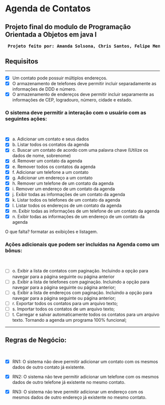 # Agenda de Contatos


<h2>Projeto final do modulo de Programação Orientada a Objetos em java I </h2>
<pre>
 <b>Projeto feito por: Amanda Solsona, Chris Santos, Felipe Menezes, Marcele Montalvão e Rodrigo Rocha</b>
</pre>


<h2>Requisitos</h2>
<hr>

  - [x] Um contato pode possuir múltiplos endereços.  <br/>
  - [X] O armazenamento de telefones deve permitir incluir separadamente as informações de DDD e número.  <br/>
  - [X] O armazenamento de endereços deve permitir incluir separamente as informações de CEP, logradouro, número, cidade e estado. <br/>

<h3>O sistema deve permitir a interação com o usuário com as seguintes ações: </h3>  <br/>

  - [X] a. Adicionar um contato e seus dados  <br/>
  - [X] b. Listar todos os contatos da agenda   <br/>
  - [X] c. Buscar um contato de acordo com uma palavra chave (Utilize os dados de nome, sobrenome) <br/>
  - [X] d. Remover um contato da agenda<br/>
  - [X] e. Remover todos os contatos da agenda<br/>
  - [X] f. Adicionar um telefone a um contato<br/>
  - [X] g. Adicionar um endereço a um contato<br/>
  - [X] h. Remover um telefone de um contato da agenda<br/>
  - [X] i. Remover um endereço de um contato da agenda <br/>
  - [X] j. Exibir todas as informações de um contato da agenda<br/>
  - [X] k. Listar todos os telefones de um contato da agenda<br/>
  - [X] l. Listar todos os endereços de um contato da agenda<br/>
  - [X] m. Exibir todas as informações de um telefone de um contato da agenda<br/>
  - [X] n. Exibir todas as informações de um endereço de um contato da agenda<br/>
  
  O que falta? formatar as exibições e listagem.

<h3>Ações adicionais que podem ser incluídas na Agenda como um bônus: </h3> <br/>

  - [ ] o. Exibir a lista de contatos com paginação. Incluindo a opção para navegar para a página seguinte ou página anterior <br/>
  - [ ]  p. Exibir a lista de telefones com paginação. Incluindo a opção para navegar para a página seguinte ou página anterior; <br/>
  - [ ]  q. Exibir a lista de endereços com paginação. Incluindo a opção para navegar para a página seguinte ou página anterior; <br/>
  - [ ]  r. Exportar todos os contatos para um arquivo texto; <br/>
  - [ ]  s. Importar todos os contatos de um arquivo texto; <br/>
  - [ ]  t. Carregar e salvar automaticamente todos os contatos para um arquivo texto. Tornando a agenda um programa 100% funcional; <br/>
  
<hr>

<h2>Regras de Negócio:</h2> <br/>

  - [X] RN1: O sistema não deve permitir adicionar um contato com os mesmos dados de outro contato já existente. <br/>
  - [X] RN2: O sistema não teve permitir adicionar um telefone com os mesmos dados de outro telefone já existente no mesmo contato. <br/>
  - [X] RN3: O sistema não teve permitir adicionar um endereço com os mesmos dados de outro endereço já existente no mesmo contato. <br/>


